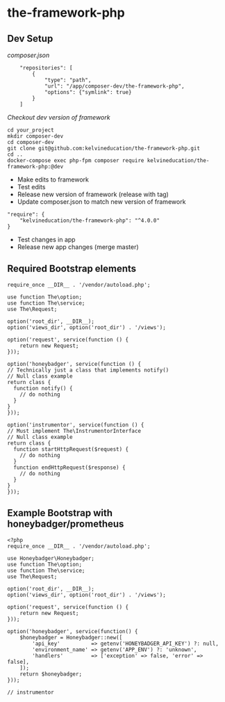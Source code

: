 # the-framework-php

## Dev Setup

*composer.json*
```
    "repositories": [
        {
            "type": "path",
            "url": "/app/composer-dev/the-framework-php",
            "options": {"symlink": true}
        }
    ]
```

*Checkout dev version of framework*
```
cd your_project
mkdir composer-dev
cd composer-dev
git clone git@github.com:kelvineducation/the-framework-php.git
cd ..
docker-compose exec php-fpm composer require kelvineducation/the-framework-php:@dev
```

* Make edits to framework
* Test edits
* Release new version of framework (release with tag)
* Update composer.json to match new version of framework
```
"require": {
	"kelvineducation/the-framework-php": "^4.0.0"
}
```
* Test changes in app
* Release new app changes (merge master)


## Required Bootstrap elements
```
require_once __DIR__ . '/vendor/autoload.php';

use function The\option;
use function The\service;
use The\Request;

option('root_dir', __DIR__);
option('views_dir', option('root_dir') . '/views');

option('request', service(function () {
    return new Request;
}));

option('honeybadger', service(function () {
// Technically just a class that implements notify()
// Null class example
return class {
  function notify() {
    // do nothing
  }
}
}));

option('instrumentor', service(function () {
// Must implement The\InstrumentorInterface
// Null class example
return class {
  function startHttpRequest($request) {
    // do nothing
  }
  function endHttpRequest($response) {
    // do nothing
  }
}
}));
```


## Example Bootstrap with honeybadger/prometheus
```
<?php
require_once __DIR__ . '/vendor/autoload.php';

use Honeybadger\Honeybadger;
use function The\option;
use function The\service;
use The\Request;

option('root_dir', __DIR__);
option('views_dir', option('root_dir') . '/views');

option('request', service(function () {
    return new Request;
}));

option('honeybadger', service(function() {
    $honeybadger = Honeybadger::new([
        'api_key'          => getenv('HONEYBADGER_API_KEY') ?: null,
        'environment_name' => getenv('APP_ENV') ?: 'unknown',
        'handlers'         => ['exception' => false, 'error' => false],
    ]);
    return $honeybadger;
}));

// instrumentor
```